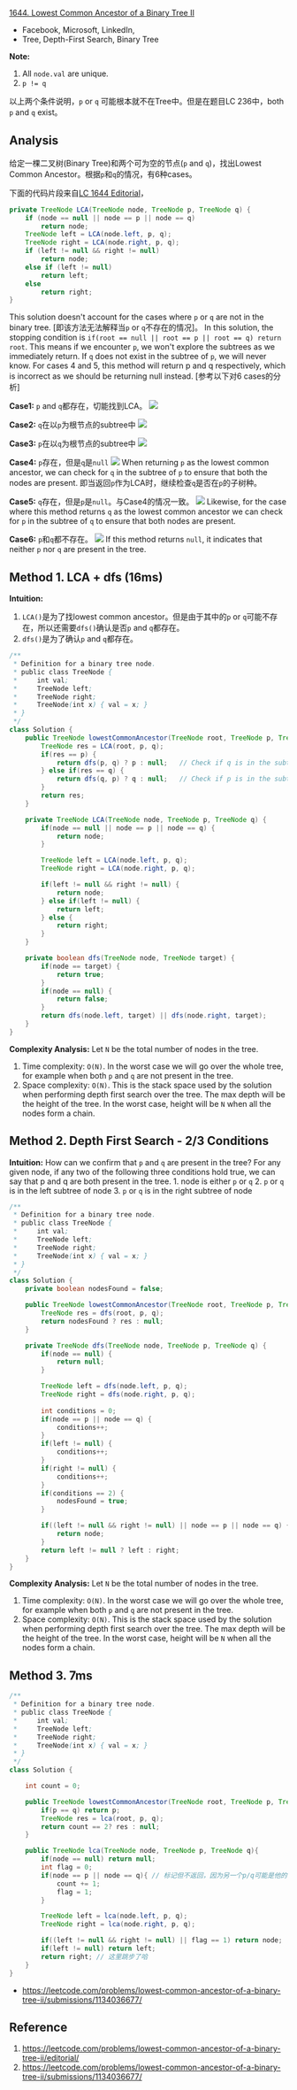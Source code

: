 [1644. Lowest Common Ancestor of a Binary Tree II](https://leetcode.com/problems/lowest-common-ancestor-of-a-binary-tree-ii/)

* Facebook, Microsoft, LinkedIn, 
* Tree, Depth-First Search, Binary Tree


**Note:**
1. All `node.val` are unique.
2. `p != q`

以上两个条件说明，`p` or `q` 可能根本就不在Tree中。但是在题目LC 236中，both `p` and `q` exist。

## Analysis
给定一棵二叉树(Binary Tree)和两个可为空的节点(`p` and `q`)，找出Lowest Common Ancestor。根据`p`和`q`的情况，有6种cases。

下面的代码片段来自[LC 1644 Editorial](https://leetcode.com/problems/lowest-common-ancestor-of-a-binary-tree-ii/editorial/)，
```Java
private TreeNode LCA(TreeNode node, TreeNode p, TreeNode q) {
    if (node == null || node == p || node == q)
        return node;
    TreeNode left = LCA(node.left, p, q);
    TreeNode right = LCA(node.right, p, q);
    if (left != null && right != null)
        return node;
    else if (left != null)
        return left;
    else
        return right;
}
```
This solution doesn't account for the cases where `p` or `q` are not in the binary tree. [即该方法无法解释当`p` or `q`不存在的情况]。
In this solution, the stopping condition is `if(root == null || root == p || root == q) return root`. This means if we encounter `p`, we won't explore the subtrees as we immediately return. If `q` does not exist in the subtree of `p`, we will never know. For cases 4 and 5, this method will return p and q respectively, which is incorrect as we should be returning null instead. [参考以下对6 cases的分析]

**Case1:** `p` and `q`都存在，切能找到LCA。
![](images/1644_Case1.png)

**Case2:** `q`在以`p`为根节点的subtree中
![](images/1644_Case2.png)

**Case3:** `p`在以`q`为根节点的subtree中
![](images/1644_Case3.png)

**Case4:** `p`存在，但是`q`是`null`
![](images/1644_Case4.png)
When returning `p` as the lowest common ancestor, we can check for `q` in the subtree of `p` to ensure that both the nodes are present. 即当返回`p`作为LCA时，继续检查`q`是否在`p`的子树种。

**Case5:** `q`存在，但是`p`是`null`。与Case4的情况一致。
![](images/1644_Case5.png)
Likewise, for the case where this method returns `q` as the lowest common ancestor we can check for `p` in the subtree of `q` to ensure that both nodes are present.

**Case6:** `p`和`q`都不存在。
![](images/1644_Case6.png)
If this method returns `null`, it indicates that neither `p` nor `q` are present in the tree.


## Method 1. LCA + dfs (16ms)
**Intuition:**
1. `LCA()`是为了找lowest common ancestor。但是由于其中的`p` or `q`可能不存在，所以还需要`dfs()`确认是否`p` and `q`都存在。
2. `dfs()`是为了确认`p` and `q`都存在。
```Java
/**
 * Definition for a binary tree node.
 * public class TreeNode {
 *     int val;
 *     TreeNode left;
 *     TreeNode right;
 *     TreeNode(int x) { val = x; }
 * }
 */
class Solution {
    public TreeNode lowestCommonAncestor(TreeNode root, TreeNode p, TreeNode q) {
        TreeNode res = LCA(root, p, q);
        if(res == p) {  
            return dfs(p, q) ? p : null;   // Check if q is in the subtree of p
        } else if(res == q) {   
            return dfs(q, p) ? q : null;   // Check if p is in the subtree of q
        } 
        return res;
    }

    private TreeNode LCA(TreeNode node, TreeNode p, TreeNode q) {
        if(node == null || node == p || node == q) {
            return node;
        }

        TreeNode left = LCA(node.left, p, q);
        TreeNode right = LCA(node.right, p, q);

        if(left != null && right != null) {
            return node;
        } else if(left != null) {
            return left;
        } else {
            return right;
        }
    }

    private boolean dfs(TreeNode node, TreeNode target) {
        if(node == target) {
            return true;
        }
        if(node == null) {
            return false;
        }
        return dfs(node.left, target) || dfs(node.right, target);
    }
}
```
**Complexity Analysis:**
Let `N` be the total number of nodes in the tree.
1. Time complexity: `O(N)`. In the worst case we will go over the whole tree, for example when both `p` and `q` are not present in the tree.
2. Space complexity: `O(N)`. This is the stack space used by the solution when performing depth first search over the tree. The max depth will be the height of the tree. In the worst case, height will be `N` when all the nodes form a chain.


## Method 2. Depth First Search - 2/3 Conditions
**Intuition:**
How can we confirm that `p` and `q` are present in the tree? 
For any given node, if any two of the following three conditions hold true, we can say that p and q are both present in the tree.
    1. node is either `p` or `q`
    2. `p` or `q` is in the left subtree of node
    3. `p` or `q` is in the right subtree of node

```Java
/**
 * Definition for a binary tree node.
 * public class TreeNode {
 *     int val;
 *     TreeNode left;
 *     TreeNode right;
 *     TreeNode(int x) { val = x; }
 * }
 */
class Solution {
    private boolean nodesFound = false;

    public TreeNode lowestCommonAncestor(TreeNode root, TreeNode p, TreeNode q) {
        TreeNode res = dfs(root, p, q);
        return nodesFound ? res : null;
    }

    private TreeNode dfs(TreeNode node, TreeNode p, TreeNode q) {
        if(node == null) {
            return null;
        }

        TreeNode left = dfs(node.left, p, q);
        TreeNode right = dfs(node.right, p, q);
        
        int conditions = 0;
        if(node == p || node == q) {
            conditions++;
        }
        if(left != null) {
            conditions++;
        }
        if(right != null) {
            conditions++;
        }
        if(conditions == 2) {
            nodesFound = true;
        }

        if((left != null && right != null) || node == p || node == q) {
            return node;
        }
        return left != null ? left : right;    
    }
}
```
**Complexity Analysis:**
Let `N` be the total number of nodes in the tree.
1. Time complexity: `O(N)`. In the worst case we will go over the whole tree, for example when both `p` and `q` are not present in the tree.
2. Space complexity: `O(N)`. This is the stack space used by the solution when performing depth first search over the tree. The max depth will be the height of the tree. In the worst case, height will be `N` when all the nodes form a chain.


## Method 3. 7ms
```Java
/**
 * Definition for a binary tree node.
 * public class TreeNode {
 *     int val;
 *     TreeNode left;
 *     TreeNode right;
 *     TreeNode(int x) { val = x; }
 * }
 */
class Solution {

    int count = 0;

    public TreeNode lowestCommonAncestor(TreeNode root, TreeNode p, TreeNode q) {
        if(p == q) return p;
        TreeNode res = lca(root, p, q);
        return count == 2? res : null;
    }

    public TreeNode lca(TreeNode node, TreeNode p, TreeNode q){
        if(node == null) return null;
        int flag = 0;
        if(node == p || node == q){ // 标记但不返回，因为另一个p/q可能是他的子节点，所以要继续遍历
            count += 1;
            flag = 1;
        }

        TreeNode left = lca(node.left, p, q);
        TreeNode right = lca(node.right, p, q);

        if((left != null && right != null) || flag == 1) return node;
        if(left != null) return left;
        return right; // 这里跳步了哈
    }
}
```
* https://leetcode.com/problems/lowest-common-ancestor-of-a-binary-tree-ii/submissions/1134036677/


## Reference
1. https://leetcode.com/problems/lowest-common-ancestor-of-a-binary-tree-ii/editorial/
2. https://leetcode.com/problems/lowest-common-ancestor-of-a-binary-tree-ii/submissions/1134036677/